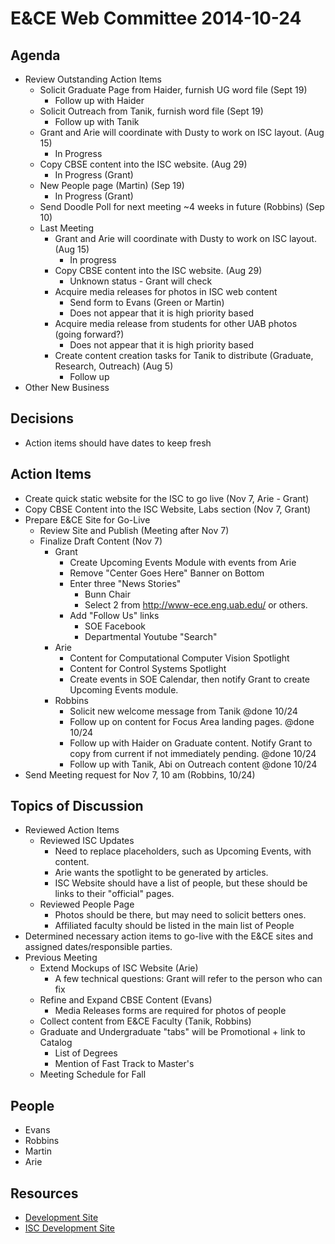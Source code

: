 # E&CE Web Committee 2014-10-24

## Agenda

* Review Outstanding Action Items
    * Solicit Graduate Page from Haider, furnish UG word file (Sept 19)
        * Follow up with Haider
    * Solicit Outreach from Tanik, furnish word file (Sept 19)
        * Follow up with Tanik
    * Grant and Arie will coordinate with Dusty to work on ISC layout. (Aug 15)
        * In Progress
    * Copy CBSE content into the ISC website. (Aug 29)
        * In Progress (Grant)
    * New People page (Martin) (Sep 19)
        * In Progress (Grant)
    * Send Doodle Poll for next meeting ~4 weeks in future (Robbins) (Sep 10)
    * Last Meeting
        * Grant and Arie will coordinate with Dusty to work on ISC layout. (Aug 15)
            * In progress
        * Copy CBSE content into the ISC website. (Aug 29)
            * Unknown status - Grant will check
        * Acquire media releases for photos in ISC web content
            * Send form to Evans (Green or Martin)
            * Does not appear that it is high priority based
        * Acquire media release from students for other UAB photos (going forward?)
            * Does not appear that it is high priority based
        * Create content creation tasks for Tanik to distribute (Graduate, Research, Outreach) (Aug 5)
            * Follow up
* Other New Business

## Decisions

* Action items should have dates to keep fresh

## Action Items

* Create quick static website for the ISC to go live (Nov 7, Arie - Grant)
* Copy CBSE Content into the ISC Website, Labs section (Nov 7, Grant)
* Prepare E&CE Site for Go-Live
    * Review Site and Publish (Meeting after Nov 7)
    * Finalize Draft Content (Nov 7)
        * Grant
            * Create Upcoming Events Module with events from Arie
            * Remove "Center Goes Here" Banner on Bottom
            * Enter three "News Stories"
                * Bunn Chair
                * Select 2 from http://www-ece.eng.uab.edu/ or others.
            * Add "Follow Us" links
                * SOE Facebook
                * Departmental Youtube "Search"
        * Arie
            * Content for Computational Computer Vision Spotlight
            * Content for Control Systems Spotlight
            * Create events in SOE Calendar, then notify Grant to create Upcoming Events module.
        * Robbins
            * Solicit new welcome message from Tanik @done 10/24
            * Follow up on content for Focus Area landing pages. @done 10/24
            * Follow up with Haider on Graduate content. Notify Grant to copy from current if not immediately pending. @done 10/24
            * Follow up with Tanik, Abi on Outreach content @done 10/24
* Send Meeting request for Nov 7, 10 am (Robbins, 10/24)

## Topics of Discussion

* Reviewed Action Items
    * Reviewed ISC Updates
        * Need to replace placeholders, such as Upcoming Events, with content.
        * Arie wants the spotlight to be generated by articles.
        * ISC Website should have a list of people, but these should be links to their "official" pages.
    * Reviewed People Page
        * Photos should be there, but may need to solicit betters ones.
        * Affiliated faculty should be listed in the main list of People
* Determined necessary action items to go-live with the E&CE sites and assigned dates/responsible parties.
* Previous Meeting
    * Extend Mockups of ISC Website (Arie)
        * A few technical questions: Grant will refer to the person who can fix
    * Refine and Expand CBSE Content (Evans)
        * Media Releases forms are required for photos of people
    * Collect content from E&CE Faculty (Tanik, Robbins)
    * Graduate and Undergraduate "tabs" will be Promotional + link to Catalog
        * List of Degrees
        * Mention of Fast Track to Master's
    * Meeting Schedule for Fall

## People

* Evans
* Robbins
* Martin
* Arie


## Resources

* [Development Site](http://wwwpj2.it.uab.edu/engineering/ece/)
* [ISC Development Site](https://wwwpj2.it.uab.edu/isc/)

